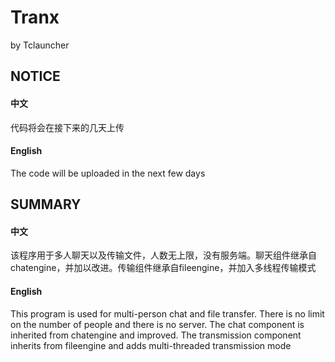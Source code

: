 # Tranx
by Tclauncher
## NOTICE
#### 中文
代码将会在接下来的几天上传
#### English
The code will be uploaded in the next few days
## SUMMARY
#### 中文
该程序用于多人聊天以及传输文件，人数无上限，没有服务端。聊天组件继承自chatengine，并加以改进。传输组件继承自fileengine，并加入多线程传输模式
#### English
This program is used for multi-person chat and file transfer. There is no limit on the number of people and there is no server. The chat component is inherited from chatengine and improved. The transmission component inherits from fileengine and adds multi-threaded transmission mode
